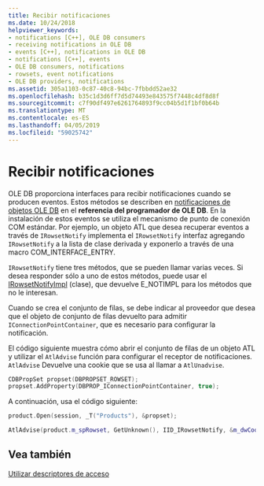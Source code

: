 ```yaml
---
title: Recibir notificaciones
ms.date: 10/24/2018
helpviewer_keywords:
- notifications [C++], OLE DB consumers
- receiving notifications in OLE DB
- events [C++], notifications in OLE DB
- notifications [C++], events
- OLE DB consumers, notifications
- rowsets, event notifications
- OLE DB providers, notifications
ms.assetid: 305a1103-0c87-40c8-94bc-7fbbdd52ae32
ms.openlocfilehash: b35c1d3d6ff7d5d74493e843575f7448c4df8d8f
ms.sourcegitcommit: c7f90df497e6261764893f9cc04b5d1f1bf0b64b
ms.translationtype: MT
ms.contentlocale: es-ES
ms.lasthandoff: 04/05/2019
ms.locfileid: "59025742"
---
```

# <a name="receiving-notifications"></a>Recibir notificaciones

OLE DB proporciona interfaces para recibir notificaciones cuando se producen eventos. Estos métodos se describen en [notificaciones de objetos OLE DB](/previous-versions/windows/desktop/ms725406(v=vs.85)) en el **referencia del programador de OLE DB**. En la instalación de estos eventos se utiliza el mecanismo de punto de conexión COM estándar. Por ejemplo, un objeto ATL que desea recuperar eventos a través de `IRowsetNotify` implementa el `IRowsetNotify` interfaz agregando `IRowsetNotify` a la lista de clase derivada y exponerlo a través de una macro COM_INTERFACE_ENTRY.

`IRowsetNotify` tiene tres métodos, que se pueden llamar varias veces. Si desea responder sólo a uno de estos métodos, puede usar el [IRowsetNotifyImpl](../../data/oledb/irowsetnotifyimpl-class.md) (clase), que devuelve E_NOTIMPL para los métodos que no le interesan.

Cuando se crea el conjunto de filas, se debe indicar al proveedor que desea que el objeto de conjunto de filas devuelto para admitir `IConnectionPointContainer`, que es necesario para configurar la notificación.

El código siguiente muestra cómo abrir el conjunto de filas de un objeto ATL y utilizar el `AtlAdvise` función para configurar el receptor de notificaciones. `AtlAdvise` Devuelve una cookie que se usa al llamar a `AtlUnadvise`.

```cpp
CDBPropSet propset(DBPROPSET_ROWSET);
propset.AddProperty(DBPROP_IConnectionPointContainer, true);
```

A continuación, usa el código siguiente:

```cpp
product.Open(session, _T("Products"), &propset);

AtlAdvise(product.m_spRowset, GetUnknown(), IID_IRowsetNotify, &m_dwCookie);
```

## <a name="see-also"></a>Vea también

[Utilizar descriptores de acceso](../../data/oledb/using-accessors.md)